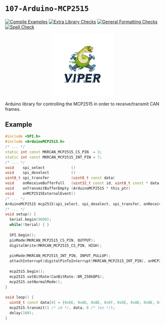 `107-Arduino-MCP2515`
=====================
[![Compile Examples](https://github.com/107-systems/107-Arduino-MCP2515/workflows/Compile%20Examples/badge.svg)](https://github.com/107-systems/107-Arduino-MCP2515/actions?workflow=Compile+Examples)
[![Extra Library Checks](https://github.com/107-systems/107-Arduino-MCP2515/workflows/Extra%20Library%20Checks/badge.svg)](https://github.com/107-systems/107-Arduino-MCP2515/actions?workflow=Extra+Library+Checks)
[![General Formatting Checks](https://github.com/107-systems/107-Arduino-MCP2515/workflows/General%20Formatting%20Checks/badge.svg)](https://github.com/107-systems/107-Arduino-MCP2515/actions?workflow=General+Formatting+Checks)
[![Spell Check](https://github.com/107-systems/107-Arduino-MCP2515/workflows/Spell%20Check/badge.svg)](https://github.com/107-systems/107-Arduino-MCP2515/actions?workflow=Spell+Check)

<p align="center">
  <a href="https://github.com/107-systems/107-Arduino-Viper"><img src="extras/logo/viper-logo.jpg" width="40%"></a>
</p>

Arduino library for controlling the MCP2515 in order to receive/transmit CAN frames.

## Example
```C++
#include <SPI.h>
#include <ArduinoMCP2515.h>
/* ... */
static int const MKRCAN_MCP2515_CS_PIN  = 3;
static int const MKRCAN_MCP2515_INT_PIN = 7;
/* ... */
void    spi_select            ()                                                           { digitalWrite(MKRCAN_MCP2515_CS_PIN, LOW); }
void    spi_deselect          ()                                                           { digitalWrite(MKRCAN_MCP2515_CS_PIN, HIGH); }
uint8_t spi_transfer          (uint8_t const data)                                         { return SPI.transfer(data); }
void    onReceiveBufferFull   (uint32_t const id, uint8_t const * data, uint8_t const len) { Serial.println(id, HEX); }
void    onTransmitBufferEmpty (ArduinoMCP2515 * this_ptr)                                  { /* You can use this callback to refill the transmit buffer via this_ptr->transmit(...) */ }
void    onMCP2515ExternalEvent()                                                           { mcp2515.onExternalEventHandler(); }
/* ... */
ArduinoMCP2515 mcp2515(spi_select, spi_deselect, spi_transfer, onReceiveBufferFull, onTransmitBufferEmpty);
/* ... */
void setup() {
  Serial.begin(9600);
  while(!Serial) { }

  SPI.begin();
  pinMode(MKRCAN_MCP2515_CS_PIN, OUTPUT);
  digitalWrite(MKRCAN_MCP2515_CS_PIN, HIGH);

  pinMode(MKRCAN_MCP2515_INT_PIN, INPUT_PULLUP);
  attachInterrupt(digitalPinToInterrupt(MKRCAN_MCP2515_INT_PIN), onMCP2515ExternalEvent, FALLING);

  mcp2515.begin();
  mcp2515.setBitRate(CanBitRate::BR_250kBPS);
  mcp2515.setNormalMode();
}

void loop() {
  uint8_t const data[8] = {0xDE, 0xAD, 0xBE, 0xEF, 0xDE, 0xAD, 0xBE, 0xEF};
  mcp2515.transmit(1 /* id */, data, 8 /* len */);
  delay(100);
}
```
